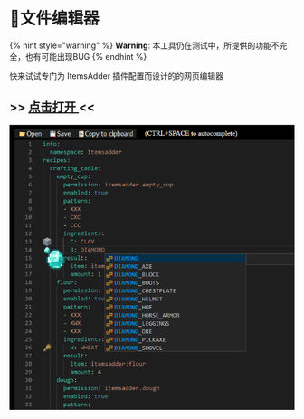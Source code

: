 # 📄文件编辑器

{% hint style="warning" %}
**Warning**: 本工具仍在测试中，所提供的功能不完全，也有可能出现BUG
{% endhint %}

快来试试专门为 ItemsAdder 插件配置而设计的的网页编辑器

## &gt;&gt; [点击打开 ](http://bit.ly/itemsadder-ide-wiki)&lt;&lt;

![](.gitbook/assets/image%20%2814%29.png)

